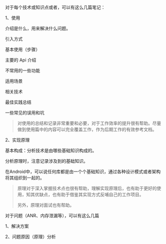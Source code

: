 对于每个技术或知识点或者，可以有这么几篇笔记： 

1、使用

介绍是什么，用来解决什么问题。

引入方式

基本使用（步骤）

主要的 Api 介绍

不常用的一些功能

适用场景

相关技术

最佳实践总结

一些常见的误用和坑

> 对使用的总结和记录非常重要和必要，对于工作效率的提升很有帮助。尽量做到使用篇中的内容可以完全覆盖工作，作为后期工作的有效参考文档。

2、实现原理

基本构成：分析技术是由哪些基础知识构成的。

分析原理时，注意记录涉及到的基础知识。

在Android中，可以说任何库都是由一个个基础知识，通过各种设计模式或者架构将其组织到一起的。

> 原理对于深入掌握技术点也很有帮助，理解实现原理后，也有助于更好的使用，知其优缺点，也有助于借鉴其实现方式反哺自己的工作项目。
>
> 另外，原理对面试也有帮助。



对于问题（ANR、内存泄漏等），可以有这么几篇

1、解决方案

2、问题原因（原理）分析

